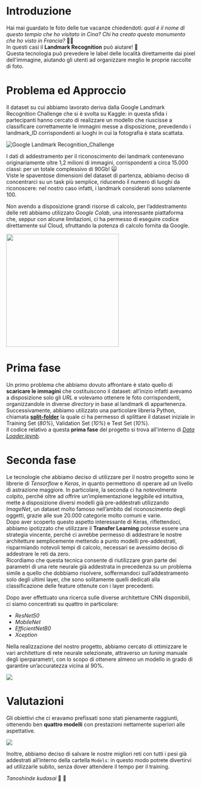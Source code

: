 # Introduzione
Hai mai guardato le foto delle tue vacanze chiedendoti: *qual è il nome di questo tempio che ho visitato in Cina? Chi ha creato questo monumento che ho visto in Francia?*  :japanese_castle::tokyo_tower: \
In questi casi il **Landmark Recognition** può aiutare!  :muscle:\
Questa tecnologia può prevedere le label delle località direttamente dai pixel dell'immagine, aiutando gli utenti ad organizzare meglio le proprie raccolte di foto.

# Problema ed Approccio
Il dataset su cui abbiamo lavorato deriva dalla Google Landmark Recognition Challenge che si è svolta su Kaggle: in questa sfida i partecipanti hanno cercato di realizzare un modello che riuscisse a classificare correttamente le immagini messe a disposizione, prevedendo i landmark_ID corrispondenti ai luoghi in cui la fotografia è stata scattata.

![Google Landmark Recognition_Challenge](https://user-images.githubusercontent.com/39646018/60909844-e7427180-a29c-11e9-84c3-4247cf61e4da.png)

I dati di addestramento per il riconoscimento dei landmark contenevano originariamente oltre 1,2 milioni di immagini, corrispondenti a circa 15.000 classi: per un totale complessivo di 90Gb!  :scream_cat:\
Viste le spaventose dimensioni del dataset di partenza, abbiamo deciso di concentrarci su un task più semplice, riducendo il numero di luoghi da riconoscere: nel nostro caso infatti, i landmark considerati sono solamente 100.

Non avendo a disposizione grandi risorse di calcolo, per l’addestramento delle reti abbiamo utilizzato *Google Colab*, una interessante piattaforma che, seppur con alcune limitazioni, ci ha permesso di eseguire codice direttamente sul Cloud, sfruttando la potenza di calcolo fornita da Google.


<img src="https://miro.medium.com/max/1020/1*lk3xo4jdkQ2SHKRRDFxYHw.jpeg" width="300" height="300">

# Prima fase
Un primo problema che abbiamo dovuto affrontare  è stato quello di **scaricare le immagini** che costituiscono il dataset: all’inizio infatti avevamo a disposizione solo gli *URL* e volevamo ottenere le foto corrispondenti, organizzandole in diverse *directory* in base al landmark di appartenenza. \
Successivamente, abbiamo utilizzato una particolare libreria Python, chiamata **[split-folder](https://pypi.org/project/split-folders/)** la quale ci ha permesso di splittare il dataset iniziale in Training Set (*80%*), Validation Set (*10%*) e Test Set (*10%*).\
Il codice relativo a questa **prima fase** del progetto si trova all'interno di *[Data Loader.ipynb](https://github.com/francoMarini/Landmark-Recognition/blob/master/Data%20Loader.ipynb)*.

# Seconda fase
Le tecnologie che abbiamo deciso di utilizzare per il nostro progetto sono le librerie di *Tensorflow* e *Keras*, in quanto permettono di operare ad un livello di astrazione maggiore. In particolare, la seconda ci ha notevolmente colpito, perché oltre ad offrire un’implementazione leggibile ed intuitiva, mette a disposizione diversi modelli già pre-addestrati utilizzando *ImageNet*, un dataset molto famoso nell’ambito del riconoscimento degli oggetti, grazie alle sue 20.000 categorie molto comuni e varie.\
Dopo aver scoperto questo aspetto interessante di Keras, riflettendoci, abbiamo ipotizzato che utilizzare il **Transfer Learning** potesse essere una strategia vincente, perché ci avrebbe permesso di addestrare le nostre architetture semplicemente mettendo a punto modelli pre-addestrati, risparmiando notevoli tempi di calcolo, necessari se avessimo deciso di addestrare le reti da zero. \
Ricordiamo che questa tecnica consente di riutilizzare gran parte dei parametri di una rete neurale già addestrata in precedenza su un problema simile a quello che dobbiamo risolvere, soffermandoci sull’addestramento solo degli ultimi layer, che sono solitamente quelli dedicati alla classificazione delle feature ottenute con i layer precedenti. 

Dopo aver effettuato una ricerca sulle diverse architetture CNN disponibili, ci siamo concentrati su quattro in particolare:
* *ResNet50*
* *MobileNet*
* *EfficientNetB0*
* *Xception*

Nella realizzazione del nostro progetto, abbiamo cercato di ottimizzare le vari architetture di rete neurale selezionate, attraverso un *tuning* manuale degli iperparametri, con lo scopo di ottenere almeno un modello in grado di garantire un’accuratezza vicina al 90%.

<img src="https://i.ibb.co/GV9MYCN/tartarughe-ninja.jpge">


# Valutazioni
Gli obiettivi che ci eravamo prefissati sono stati pienamente raggiunti, ottenendo ben **quattro modelli** con prestazioni nettamente superiori alle aspettative.

<img src="https://i.ibb.co/R20T7Pb/grafico.jpg">

Inoltre, abbiamo deciso di salvare le nostre migliori reti con tutti i pesi già addestrati all’interno della cartella `Models`: in questo modo potrete divertirvi ad utilizzarle subito, senza dover attendere il tempo per il training.

*Tanoshinde kudasai* :roller_coaster: :confetti_ball:





